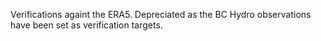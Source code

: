 Verifications againt the ERA5. Depreciated as the BC Hydro observations have been set as verification targets.

